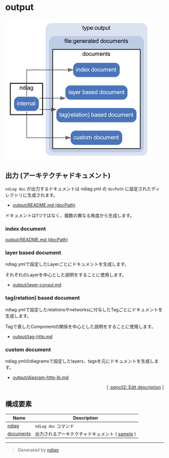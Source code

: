 # output

![diagram](diagram-output.png)

## 出力 (アーキテクチャドキュメント)

`ndiag doc` が出力するドキュメントは ndiag.yml の `docPath` に設定されたディレクトリに生成されます。

- [output/README.md (docPath)](/sample/output/README.md)

ドキュメントは1つではなく、複数の異なる角度から生成します。

### index document

[output/README.md (docPath)](/sample/output/README.md)

### layer based document

ndiag.ymlで設定したLayerごとにドキュメントを生成します。

それぞれのLayerを中心とした説明をすることに使用します。

- [output/layer-consul.md](/sample/output/layer-consul.md)

### tag(relation) based document

ndiag.ymlで設定したrelationsやnetworksに付与したTagごとにドキュメントを生成します。

Tagで表したComponentの関係を中心とした説明をすることに使用します。

- [output/tag-http.md](/sample/output/tag-http.md)

### custom document

ndiag.ymlのdiagramsで設定したlayers、tagsを元にドキュメントを生成します。

- [output/diagram-http-lb.md](/sample/output/diagram-http-lb.md)


<p align="right">
  [ <a href="../ndiag.descriptions.ja/_diagram-output.md">:pencil2: Edit description</a> ]
<p>



## 構成要素

| Name | Description |
| --- | --- |
| [ndiag](node-ndiag.md) | `ndiag doc` コマンド |
| [documents](node-documents.md) | 出力されるアーキテクチャドキュメント ( [sample](/sample/output/README.md) ) |


---

> Generated by [ndiag](https://github.com/k1LoW/ndiag)
